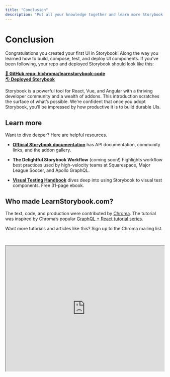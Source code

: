 ```yaml
---
title: "Conclusion"
description: "Put all your knowledge together and learn more Storybook techniques"
---
```


# Conclusion

Congratulations you created your first UI in Storybook! Along the way you learned how to build, compose, test, and deploy UI components. If you’ve been following, your repo and deployed Storybook should look like this:

[📕 **GitHub repo: hichroma/learnstorybook-code**](https://github.com/hichroma/learnstorybook-code)
<br/>
[🌎 **Deployed Storybook**](https://clever-banach-415c03.netlify.com/)

Storybook is a powerful tool for React, Vue, and Angular with a thriving developer community and a wealth of addons. This introduction scratches the surface of what’s possible. We’re confident that once you adopt Storybook, you’ll be impressed by how productive it is to build durable UIs.

## Learn more

Want to dive deeper? Here are helpful resources.

* [**Official Storybook documentation**](https://storybook.js.org/basics/introduction/) has API documentation, community links, and the addon gallery.

* **The Delightful Storybook Workflow** (coming soon!) highlights workflow best practices used by high-velocity teams at Squarespace, Major League Soccer, and Apollo GraphQL.

* [**Visual Testing Handbook**](https://www.chromaticqa.com/book/visual-testing-handbook) dives deep into using Storybook to visual test components. Free 31-page ebook.

## Who made LearnStorybook.com?

The text, code, and production were contributed by [Chroma](http://blog.hichroma.com/). The tutorial was inspired by Chroma’s popular [GraphQL + React tutorial series](https://blog.hichroma.com/graphql-react-tutorial-part-1-6-d0691af25858).

Want more tutorials and articles like this? Sign up to the Chroma mailing list.

<iframe style="height:400px;width:100%;max-width:800px;margin:30px auto;" src="https://upscri.be/bface0?as_embed"></iframe>

